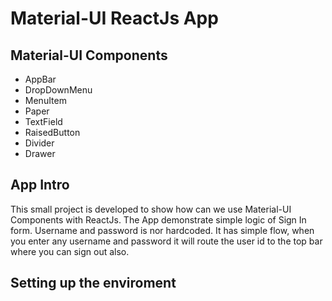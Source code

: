 <h1>Material-UI ReactJs App</h1>
<h2>Material-UI Components</h2>
<ul>
<li>AppBar</li>
<li>DropDownMenu</li>
<li>MenuItem</li>
<li>Paper</li>
<li>TextField</li>
<li>RaisedButton</li>
<li>Divider</li>
<li>Drawer</li>
</ul>
<h2>App Intro</h2>
<p>This small project is developed to show how can we use Material-UI Components with ReactJs. The App demonstrate simple logic of Sign In form. Username and password is nor hardcoded. It has simple flow, when you enter any username and password it will route the user id to the top bar where you can sign out also.</p>

<h2>Setting up the enviroment</h2>

